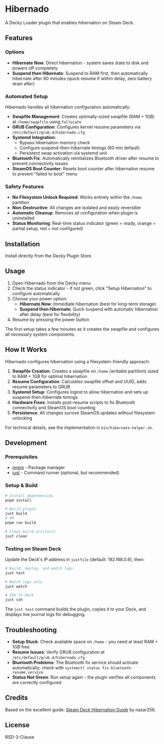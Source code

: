 # Hibernado

A Decky Loader plugin that enables hibernation on Steam Deck. 
## Features

###  Options
- **Hibernate Now**: Direct hibernation - system saves state to disk and powers off completely
- **Suspend then Hibernate**: Suspend to RAM first, then automatically hibernate after 60 minutes (quick resume if within delay, zero battery drain after)

### Automated Setup
Hibernado handles all hibernation configuration automatically:
- **Swapfile Management**: Creates optimally-sized swapfile (RAM + 1GB) at `/home/swapfile` using `fallocate`
- **GRUB Configuration**: Configures kernel resume parameters via `/etc/default/grub.d/hibernado.cfg`
- **Systemd Integration**: 
  - Bypass hibernation memory check
  - Configure suspend-then-hibernate timings (60 min default)
  - Persistent swap activation via systemd unit
- **Bluetooth Fix**: Automatically reinitializes Bluetooth driver after resume to prevent connectivity issues
- **SteamOS Boot Counter**: Resets boot counter after hibernation resume to prevent "failed to boot" menu

### Safety Features
- **No Filesystem Unlock Required**: Works entirely within the `/home` partition
- **Non-Destructive**: All changes are isolated and easily reversible
- **Automatic Cleanup**: Removes all configuration when plugin is uninstalled
- **Status Monitoring**: Real-time status indicator (green = ready, orange = partial setup, red = not configured)

## Installation

Install directly from the Decky Plugin Store.

## Usage

1. Open Hibernado from the Decky menu
2. Check the status indicator - if not green, click "Setup Hibernation" to configure automatically
3. Choose your power option:
   - **Hibernate Now**: Immediate hibernation (best for long-term storage)
   - **Suspend then Hibernate**: Quick suspend with automatic hibernation after delay (best for flexibility)
4. Resume by pressing the power button

The first setup takes a few minutes as it creates the swapfile and configures all necessary system components.

## How It Works

Hibernado configures hibernation using a filesystem-friendly approach:

1. **Swapfile Creation**: Creates a swapfile on `/home` (writable partition) sized to RAM + 1GB for optimal hibernation
2. **Resume Configuration**: Calculates swapfile offset and UUID, adds resume parameters to GRUB
3. **Systemd Setup**: Configures logind to allow hibernation and sets up suspend-then-hibernate timings
4. **Hardware Fixes**: Installs post-resume scripts to fix Bluetooth connectivity and SteamOS boot counting
5. **Persistence**: All changes survive SteamOS updates without filesystem unlocking

For technical details, see the implementation in `bin/hibernate-helper.sh`.

## Development

### Prerequisites
- [pnpm](https://pnpm.io/) - Package manager
- [just](https://github.com/casey/just) - Command runner (optional, but recommended)

### Setup & Build

```bash
# Install dependencies
pnpm install

# Build plugin
just build
# OR
pnpm run build

# Clean build artifacts
just clean
```

### Testing on Steam Deck

Update the Deck's IP address in `justfile` (default: 192.168.0.6), then:

```bash
# Build, deploy, and watch logs
just test

# Watch logs only
just watch

# SSH to Deck
just ssh
```

The `just test` command builds the plugin, copies it to your Deck, and displays live journal logs for debugging.

## Troubleshooting

- **Setup Stuck**: Check available space on `/home` - you need at least RAM + 1GB free
- **Resume Issues**: Verify GRUB configuration at `/etc/default/grub.d/hibernado.cfg`
- **Bluetooth Problems**: The Bluetooth fix service should activate automatically; check with `systemctl status fix-bluetooth-resume.service`
- **Status Not Green**: Run setup again - the plugin verifies all components are correctly configured

## Credits

Based on the excellent guide: [Steam Deck Hibernation Guide](https://github.com/nazar256/publications/blob/main/guides/steam-deck-hibernation.md) by nazar256.

## License

BSD-3-Clause
